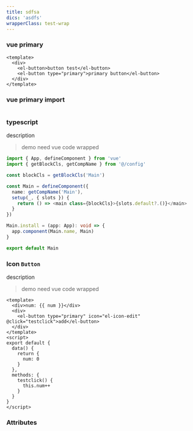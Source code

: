 ```yaml
---
title: sdfsa
dics: 'asdfs'
wrapperClass: test-wrap
---
```


### vue primary

```vue demo
<template>
  <div>
    <el-button>button test</el-button>
    <el-button type="primary">primary button</el-button>
  </div>
</template>
```

### vue primary import

```vue demo file=./test.vue

```

### typescript

description

> demo need vue code wrapped

```typescript
import { App, defineComponent } from 'vue'
import { getBlockCls, getCompName } from '@/config'

const blockCls = getBlockCls('Main')

const Main = defineComponent({
  name: getCompName('Main'),
  setup(_, { slots }) {
    return () => <main class={blockCls}>{slots.default?.()}</main>
  }
})

Main.install = (app: App): void => {
  app.component(Main.name, Main)
}

export default Main
```

### Icon `Button`

description

> demo need vue code wrapped

```vue demo
<template>
  <div>num: {{ num }}</div>
  <div>
    <el-button type="primary" icon="el-icon-edit" @click="testclick">add</el-button>
  </div>
</template>
<script>
export default {
  data() {
    return {
      num: 0
    }
  },
  methods: {
    testclick() {
      this.num++
    }
  }
}
</script>
```

### Attributes
